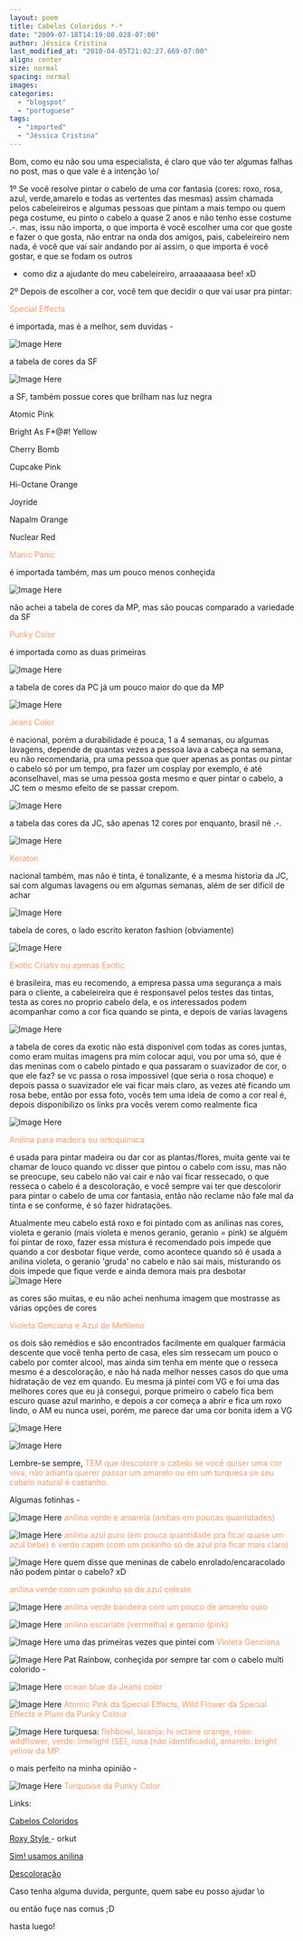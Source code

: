 ```yaml
---
layout: poem
title: Cabelos Coloridos *-*
date: "2009-07-18T14:19:00.028-07:00"
author: Jéssica Cristina
last_modified_at: "2010-04-05T21:02:27.669-07:00"
align: center
size: normal
spacing: normal
images: 
categories:
  - "blogspot"
  - "portuguese"
tags:
  - "imported"
  - "Jéssica Cristina"
---
```


Bom, como eu não sou uma especialista, é claro que vão ter algumas falhas no post, mas o que vale é a intenção \o/

1º Se você resolve pintar o cabelo de uma cor fantasia (cores: roxo, rosa, azul, verde,amarelo e todas as vertentes das mesmas) assim chamada pelos cabeleireiros e algumas pessoas que pintam a mais tempo ou quem pega costume, eu pinto o cabelo a quase 2 anos e não tenho esse costume .-. mas, issu não importa, o que importa é você escolher uma cor que goste e fazer o que gosta, não entrar na onda dos amigos, pais, cabeleireiro nem nada, é você que vai sair andando por aí assim, o que importa é você gostar, e que se fodam os outros

* como diz a ajudante do meu cabeleireiro, arraaaaaasa bee! xD

2º Depois de escolher a cor, você tem que decidir o que vai usar pra pintar:

<span style="color: rgb(255, 153, 102);">Special Effects

é importada, mas é a melhor, sem duvidas *-*

![Image Here](http://2.bp.blogspot.com/_sIsAsPAOqZA/SmJG83FagTI/AAAAAAAAAdo/THDSV6TxWoQ/s400/2atomic.jpg)

a tabela de cores da SF

![Image Here](http://2.bp.blogspot.com/_sIsAsPAOqZA/SmJG8mkbnWI/AAAAAAAAAdg/Un1OH0hljw8/s400/SF.jpg)

a SF, também possue cores que brilham nas luz negra

Atomic Pink

Bright As F*@#! Yellow

Cherry Bomb

Cupcake Pink

Hi-Octane Orange

Joyride

Napalm Orange

Nuclear Red

<span style="color: rgb(255, 153, 102);">Manic Panic 

é importada também, mas um pouco menos conheçida

![Image Here](http://2.bp.blogspot.com/_sIsAsPAOqZA/SmJH7xeG8gI/AAAAAAAAAdw/bEIMh61UW4I/s400/2421683934_b55f52dc39_o.jpg)

não achei a tabela de cores da MP, mas são poucas comparado a variedade da SF

<span style="color: rgb(255, 153, 102);">Punky Color 

é importada como as duas primeiras

![Image Here](http://1.bp.blogspot.com/_sIsAsPAOqZA/SmJKI2INWsI/AAAAAAAAAeI/4MfkPGt126Q/s400/514005_lagoonblue.gif)

a tabela de cores da PC já um pouco maior do que da MP

![Image Here](http://3.bp.blogspot.com/_sIsAsPAOqZA/SmJKIw_bQ6I/AAAAAAAAAeA/LokWD5laKoM/s400/punkychart61.jpg)

<span style="color: rgb(255, 153, 102);">Jeans Color

é nacional, porém a durabilidade é pouca, 1 a 4 semanas, ou algumas lavagens, depende de quantas vezes a pessoa lava a cabeça na semana, eu não recomendaria, pra uma pessoa que quer apenas as pontas ou pintar o cabelo só por um tempo, pra fazer um cosplay por exemplo, é até aconselhavel, mas se uma pessoa gosta mesmo e quer pintar o cabelo, a JC tem o mesmo efeito de se passar crepom.

![Image Here](http://2.bp.blogspot.com/_sIsAsPAOqZA/SmJL5XgswYI/AAAAAAAAAeQ/6SrY53xAewo/s400/jeanscolor.jpg)

a tabela das cores da JC, são apenas 12 cores por enquanto, brasil né .-.

![Image Here](http://4.bp.blogspot.com/_sIsAsPAOqZA/SmJMX8cMzlI/AAAAAAAAAeg/RVS89_DvqUA/s400/jeanscolorcatalogo-copy.jpg)

<span style="color: rgb(255, 153, 102);">Keraton

nacional também, mas não é tinta, é tonalizante, é a mesma historia da JC, sai com algumas lavagens ou em algumas semanas, além de ser dificil de achar 

![Image Here](http://1.bp.blogspot.com/_sIsAsPAOqZA/SmJNjeErL0I/AAAAAAAAAeo/pg8DR9AQ6E0/s400/keraton.JPG)

tabela de cores, o lado escrito keraton fashion (obviamente)

![Image Here](http://2.bp.blogspot.com/_sIsAsPAOqZA/SmJOxbWM4zI/AAAAAAAAAew/LZFkRD4LvRg/s400/keraton+2.jpg)

<span style="color: rgb(255, 153, 102);">Exotic Criativ ou apenas Exotic 

é brasileira, mas eu recomendo, a empresa passa uma segurança a mais para o cliente, a cabeleireira que é responsavel pelos testes das tintas, testa as cores no proprio cabelo dela, e os interessados podem acompanhar como a cor fica quando se pinta, e depois de varias lavagens

![Image Here](http://1.bp.blogspot.com/_sIsAsPAOqZA/SmJm15Gtv-I/AAAAAAAAAg4/K5re5xZ7od8/s400/2czdcfo.jpg)

a tabela de cores da exotic não está disponivel com todas as cores juntas, como eram muitas imagens pra mim colocar aqui, vou por uma só, que é das meninas com o cabelo pintado e qua passaram o suavizador de cor, o que ele faz? se vc passa o rosa impossivel (que seria o rosa choque) e depois passa o suavizador ele vai ficar mais claro, as vezes até ficando um rosa bebe, então por essa foto, vocês tem uma ideia de como a cor real é, depois disponibilizo os links pra vocês verem como realmente fica

![Image Here](http://1.bp.blogspot.com/_sIsAsPAOqZA/SmJRvvDeSPI/AAAAAAAAAfA/h7H_W3lFeUg/s400/exotic.jpg)

<span style="color: rgb(255, 153, 102);">Anilina para madeira ou ortoquímica

é usada para pintar madeira ou dar cor as plantas/flores, muita gente vai te chamar de louco quando vc disser que pintou o cabelo com issu, mas não se preocupe, seu cabelo não vai cair e não vai ficar ressecado, o que resseca o cabelo é a descoloração, e você sempre vai ter que descolorir para pintar o cabelo de uma cor fantasia, então não reclame não fale mal da tinta e se conforme, é só fazer hidratações.

Atualmente meu cabelo está roxo e foi pintado com as anilinas nas cores, violeta e geranio (mais violeta e menos geranio, geranio = pink) se alguém foi pintar de roxo, fazer essa mistura é recomendado pois impede que quando a cor desbotar fique verde, como acontece quando só é usada a anilina violeta, o geranio 'gruda' no cabelo e não sai mais, misturando os dois impede que fique verde e ainda demora mais pra desbotar ![Image Here](http://4.bp.blogspot.com/_sIsAsPAOqZA/SmJTEFyrOfI/AAAAAAAAAfI/htZ8GljzK_w/s400/anilina.jpg)

as cores são muitas, e eu não achei nenhuma imagem que mostrasse as várias opções de cores

<span style="color: rgb(255, 153, 102);">Violeta Genciana e Azul de Metileno 

os dois são remédios e são encontrados facilmente em qualquer farmácia descente que você tenha perto de casa, eles sim ressecam um pouco o cabelo por comter alcool, mas ainda sim tenha em mente que o resseca mesmo é a descoloração, e não há nada melhor nesses casos do que uma hidratação de vez em quando. Eu mesma já pintei com VG e foi uma das melhores cores que eu já consegui, porque primeiro o cabelo fica bem escuro quase azul marinho, e depois a cor começa a abrir e fica um roxo lindo, o AM eu nunca usei, porém, me parece dar uma cor bonita idem a VG 

![Image Here](http://1.bp.blogspot.com/_sIsAsPAOqZA/SmJVqR1PWjI/AAAAAAAAAfY/0_PCwcfZDCc/s400/VG.jpg)

![Image Here](http://3.bp.blogspot.com/_sIsAsPAOqZA/SmJVqf8dwTI/AAAAAAAAAfQ/LpnsdrosCUc/s400/Azul+de+Metileno+ADV+30ml.jpg)

Lembre-se sempre, <span style="color: rgb(255, 153, 102);">TEM que descolorir o cabelo se você quiser uma cor viva, não adianta querer passar um amarelo ou em um turquesa se seu cabelo natural é castanho.

Algumas fotinhas *-*

![Image Here](http://2.bp.blogspot.com/_sIsAsPAOqZA/SmJZ9lAvoUI/AAAAAAAAAfg/o6r7OqSc6mM/s400/OgAAAKIJXd0p7TrSVb70jk4YbPv1z5YEKmqI5n-KWf1Vo4a7khw_vldbyoEoV6FN4nFEC7G3qcZ4szGbgQDC7Qsvkg8Am1T1UILV7FxR6rmYeRQI-GZwlIBPSTly.jpg)
<span style="color: rgb(255, 153, 102);">anilina verde e amarela (ambas em poucas quantidades)

![Image Here](http://4.bp.blogspot.com/_sIsAsPAOqZA/SmJah30gLcI/AAAAAAAAAfo/7UL4n6BXnVA/s400/OgAAAHrIQ96dmnG58V_lBfI3F8AIlQ8620ECxVbL0qFercYgvYbBxNvopR0YNnh676ND0DjtrNnQHjYKq5xLLb0ZudEAm1T1UJi-lrR-wthqT4-gwelZOn3ZQOD2.jpg)
<span style="color: rgb(255, 153, 102);">anilina azul puro (em pouca quantidade pra ficar quase um azul bebe) <span style="color: rgb(255, 153, 102);">e verde capim (com um pokinho só de azul pra ficar mais claro)

![Image Here](http://1.bp.blogspot.com/_sIsAsPAOqZA/SmJbCkGyEgI/AAAAAAAAAfw/zm87wGKwl2c/s400/enrolado.jpg)
quem disse que meninas de cabelo enrolado/encaracolado não podem pintar o cabelo? xD

<span style="color: rgb(255, 153, 102);">anilina verde com um pokinho só de azul celeste

![Image Here](http://2.bp.blogspot.com/_sIsAsPAOqZA/SmJbh--GvLI/AAAAAAAAAf4/KR2xTOfTsvo/s400/my_green_hair_2_by_pin_updecadence.jpg)
<span style="color: rgb(255, 153, 102);">anilina verde bandeira com um pouco de amarelo ouro 

![Image Here](http://3.bp.blogspot.com/_sIsAsPAOqZA/SmJbhzK7wgI/AAAAAAAAAgA/awcUXYTZxms/s400/escarlate.jpg)
<span style="color: rgb(255, 153, 102);">anilina escarlate (vermelha) <span style="color: rgb(255, 153, 102);">e geranio (pink)

![Image Here](http://1.bp.blogspot.com/_sIsAsPAOqZA/SmJdV-eJ_WI/AAAAAAAAAgI/K8_Zpsn5yXw/s400/Imagem+304.jpg)
uma das primeiras vezes que pintei com<span style="color: rgb(255, 153, 102);"> Violeta Genciana

![Image Here](http://4.bp.blogspot.com/_sIsAsPAOqZA/SmJes1RwA0I/AAAAAAAAAgQ/1u_sykXU8TE/s400/image.axd.jpg)
Pat Rainbow, conheçida por sempre tar com o cabelo multi colorido *-*

![Image Here](http://3.bp.blogspot.com/_sIsAsPAOqZA/SmJfcopc16I/AAAAAAAAAgY/_9N-ZNwKfbs/s400/ocean+blue.jpg)
<span style="color: rgb(255, 153, 102);">ocean blue da Jeans color 

![Image Here](http://3.bp.blogspot.com/_sIsAsPAOqZA/SmJgydjpQmI/AAAAAAAAAgg/nm1VFaa9mtk/s400/rosa+e+azul.jpg)
<span style="color: rgb(255, 153, 102);">Atomic Pink da Special Effects, Wild Flower da Special Effects e Plum da Punky Colour

![Image Here](http://3.bp.blogspot.com/_sIsAsPAOqZA/SmJhoXQFLqI/AAAAAAAAAgo/_UhNBrFgM5g/s400/garota.jpg)
turquesa: <span style="color: rgb(255, 153, 102);">fishbowl, laranja: hi octane orange, roxo: wildflower, verde: limelight (SE), rosa (não identificado), amarelo: bright yellow da MP.

o mais perfeito na minha opinião *-*

![Image Here](http://4.bp.blogspot.com/_sIsAsPAOqZA/SmJid3-8SfI/AAAAAAAAAgw/cjfE2QklIMo/s400/rurquoise.jpg)
<span style="color: rgb(255, 153, 102);">Turquoise da Punky Color 

Links:

[Cabelos Coloridos ](http://www.orkut.com.br/Main#Community.aspx?cmm=162185)

[Roxy Style ](http://www.orkut.com.br/Main#Community.aspx?cmm=22458767)- orkut 

[Sim! usamos anilina ](http://www.orkut.com.br/Main#Community.aspx?cmm=3338867)

[Descoloração ](http://www.orkut.com.br/Main#Community.aspx?cmm=11794150)

Caso tenha alguma duvida, pergunte, quem sabe eu posso ajudar \o 

ou então fuçe nas comus ;D

hasta luego!